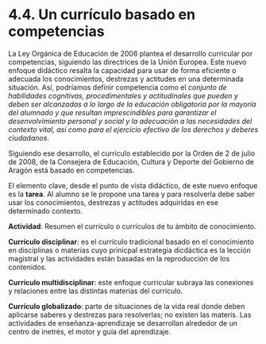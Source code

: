 # 4.4. Un currículo basado en competencias

La Ley Orgánica de Educación de 2006 plantea el desarrollo curricular por competencias, siguiendo las directrices de la Unión Europea. Este nuevo enfoque didáctico resalta la capacidad para usar de forma eficiente o adecuada los conocimientos, destrezas y actitudes en una determinada situación. Así, podríamos definir competencia como el _conjunto de habilidades cognitivas, procedimentales y actitudinales que pueden y deben ser alcanzadas a lo largo de la educación obligatoria por la mayoría del alumnado y que resultan imprescindibles para garantizar el desenvolvimiento personal y social y la adecuación a las necesidades del contexto vital, así como para el ejercicio efectivo de los derechos y deberes ciudadanos_.

Siguiendo ese desarrollo, el currículo establecido por la Orden de 2 de julio de 2008, de la Consejera de Educación, Cultura y Deporte del Gobierno de Aragón está basado en competencias.

El elemento clave, desde el punto de vista didáctico, de este nuevo enfoque es la **tarea**. Al alumno se le propone una tarea y para resolverla debe saber usar los conocimientos, destrezas y actitudes adquiridas en ese determinado contexto.

**Actividad**: Resumen el currículo o currículos de tu ámbito de conocimiento.

**Currículo disciplinar**: es el currículo tradicional basado en el conocimiento en disciplinas o materias cuyo prinicpal estrategia dicdáctica es la lección magistral y las actividades están basadas en la reproducción de los contenidos.

**Currículo multidisciplinar**: este enfoque curricular subraya las conexiones y relaciones entre las distintas materias del currículo.

**Currículo globalizado**: parte de situaciones de la vida real donde deben aplicarse saberes y destrezas para resolverlas; no existen las materis. Las actividades de enseñanza-aprendizaje se desarrollan alrededor de un centro de inetrés, el motor y guía del aprendizaje.

